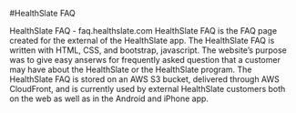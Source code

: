 #HealthSlate FAQ

HealthSlate FAQ -  faq.healthslate.com
HealthSlate FAQ is the FAQ page created for the external of the HealthSlate app. The HealthSlate FAQ is written with HTML, CSS, and bootstrap, javascript. The website’s purpose was to give easy anserws for frequently asked question that a customer may have about the HealthSlate or the HealthSlate program. 
The HealthSlate FAQ is stored on an AWS S3 bucket, delivered through AWS CloudFront, and is currently used by external HealthSlate customers both on the web as well as in the Android and iPhone app. 

